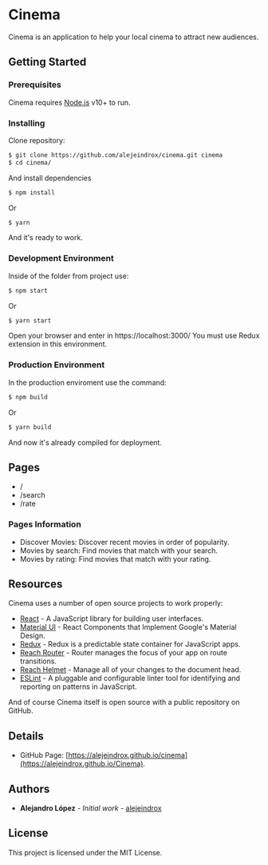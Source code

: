 # Cinema
Cinema is an application to help your local cinema to attract new audiences.


## Getting Started


### Prerequisites

Cinema requires [Node.js](https://nodejs.org/) v10+ to run.


### Installing

Clone repository:
```sh
$ git clone https://github.com/alejeindrox/cinema.git cinema
$ cd cinema/
```

And install dependencies
```sh
$ npm install
```
Or
```sh
$ yarn
```

And it's ready to work.


### Development Environment

Inside of the folder from project use:
```sh
$ npm start
```
Or
```sh
$ yarn start
```
Open your browser and enter in https://localhost:3000/
You must use Redux extension in this environment.


### Production Environment

In the production enviroment use the command:
```sh
$ npm build
```
Or
```sh
$ yarn build
```
And now it's already compiled for deployment.


## Pages

  - /
  - /search
  - /rate


### Pages Information

  - Discover Movies: Discover recent movies in order of popularity.
  - Movies by search: Find movies that match with your search.
  - Movies by rating: Find movies that match with your rating.


## Resources

Cinema uses a number of open source projects to work properly:

* [React](https://reactjs.org) - A JavaScript library for building user interfaces.
* [Material UI](https://material-ui.com) - React Components that Implement Google's Material Design.
* [Redux](https://redux.js.org/) - Redux is a predictable state container for JavaScript apps.
* [Reach Router](https://reach.tech) - Router manages the focus of your app on route transitions.
* [Reach Helmet](https://github.com/nfl/react-helmet) - Manage all of your changes to the document head.
* [ESLint](https://eslint.org) - A pluggable and configurable linter tool for identifying and reporting on patterns in JavaScript.

And of course Cinema itself is open source with a public repository on GitHub.


## Details
* GitHub Page: [https://alejeindrox.github.io/cinema](https://alejeindrox.github.io/Cinema).


## Authors

* **Alejandro López** - *Initial work* - [alejeindrox](https://github.com/alejeindrox)


## License

This project is licensed under the MIT License.
